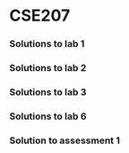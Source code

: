 # CSE207
>
### Solutions to lab 1
### Solutions to lab 2
### Solutions to lab 3
### Solutions to lab 6
### Solution to assessment 1
